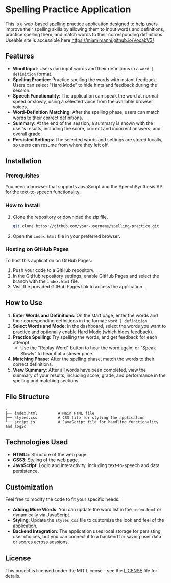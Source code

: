 # Spelling Practice Application

This is a web-based spelling practice application designed to help users improve their spelling skills by allowing them to input words and definitions, practice spelling them, and match words to their corresponding definitions.
Useable site is accessible here https://miamimanni.github.io/VocabV3/

## Features

- **Word Input**: Users can input words and their definitions in a `word | definition` format.
- **Spelling Practice**: Practice spelling the words with instant feedback. Users can select "Hard Mode" to hide hints and feedback during the session.
- **Speech Functionality**: The application can speak the word at normal speed or slowly, using a selected voice from the available browser voices.
- **Word-Definition Matching**: After the spelling phase, users can match words to their correct definitions.
- **Summary**: At the end of the session, a summary is shown with the user's results, including the score, correct and incorrect answers, and overall grade.
- **Persisted Settings**: The selected words and settings are stored locally, so users can resume from where they left off.

## Installation

### Prerequisites
You need a browser that supports JavaScript and the SpeechSynthesis API for the text-to-speech functionality.

### How to Install

1. Clone the repository or download the zip file.
   ```bash
   git clone https://github.com/your-username/spelling-practice.git
   ```
2. Open the `index.html` file in your preferred browser.

### Hosting on GitHub Pages

To host this application on GitHub Pages:

1. Push your code to a GitHub repository.
2. In the GitHub repository settings, enable GitHub Pages and select the branch with the `index.html` file.
3. Visit the provided GitHub Pages link to access the application.

## How to Use

1. **Enter Words and Definitions**: On the start page, enter the words and their corresponding definitions in the format: `word | definition`.
2. **Select Words and Mode**: In the dashboard, select the words you want to practice and optionally enable Hard Mode (which hides feedback).
3. **Practice Spelling**: Try spelling the words, and get feedback for each attempt.
   - Use the "Replay Word" button to hear the word again, or "Speak Slowly" to hear it at a slower pace.
4. **Matching Phase**: After the spelling phase, match the words to their correct definitions.
5. **View Summary**: After all words have been completed, view the summary of your results, including score, grade, and performance in the spelling and matching sections.

## File Structure

```plaintext
.
├── index.html         # Main HTML file
├── styles.css         # CSS file for styling the application
└── script.js          # JavaScript file for handling functionality and logic
```

## Technologies Used

- **HTML5**: Structure of the web page.
- **CSS3**: Styling of the web page.
- **JavaScript**: Logic and interactivity, including text-to-speech and data persistence.

## Customization

Feel free to modify the code to fit your specific needs:
- **Adding More Words**: You can update the word list in the `index.html` or dynamically via JavaScript.
- **Styling**: Update the `styles.css` file to customize the look and feel of the application.
- **Backend Integration**: The application uses local storage for persisting user choices, but you can connect it to a backend for saving user data or scores across sessions.

## License

This project is licensed under the MIT License - see the [LICENSE](LICENSE) file for details.
